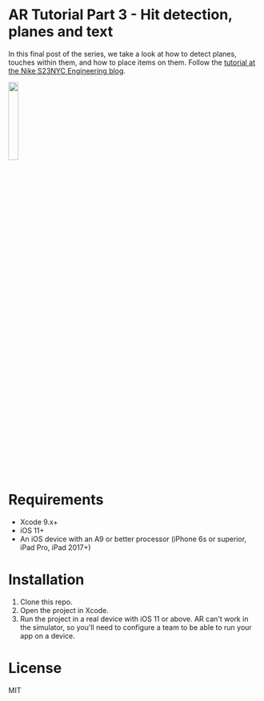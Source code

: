 # AR Tutorial Part 3 - Hit detection, planes and text

In this final post of the series, we take a look at how to detect planes, touches within them, and how to place items on them. Follow the [tutorial at the Nike S23NYC Engineering blog](https://medium.com/s23nyc-tech).


<img src="https://github.com/AbovegroundDan/ARTutorial_Part3/blob/master/tutorial3.gif" width="20%" height="20%">

# Requirements

- Xcode 9.x+
- iOS 11+
- An iOS device with an A9 or better processor (iPhone 6s or superior, iPad Pro, iPad 2017+)

# Installation
1. Clone this repo.
2. Open the project in Xcode.
4. Run the project in a real device with iOS 11 or above. AR can't work in the simulator, so you'll need to configure a team to be able to run your app on a device.

# License
MIT